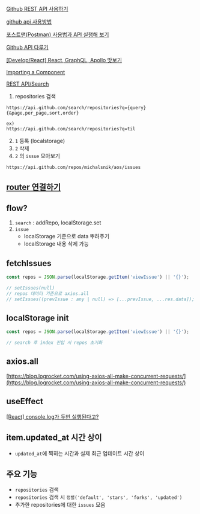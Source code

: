 [Github REST API 사용하기](https://shanepark.tistory.com/146)

[github api 사용방법](https://taetaetae.github.io/2017/03/02/github-api/)

[포스트맨(Postman) 사용법과 API 실행해 보기](https://binit.tistory.com/17)

[Github API 다루기](https://velog.io/@kusdsuna/Github-API-%EB%8B%A4%EB%A3%A8%EA%B8%B0)

[[Develop/React] React, GraphQL, Apollo 맛보기](https://hoons-up.tistory.com/54)

[Importing a Component](https://create-react-app.dev/docs/importing-a-component/#absolute-imports)

[REST API/Search](https://docs.github.com/en/rest/search#search-repositories)

1. repositories 검색
```
https://api.github.com/search/repositories?q={query}{&page,per_page,sort,order}

ex)
https://api.github.com/search/repositories?q=til
```

2. `1` 등록 (localstorage)
3. `2` 삭제
4. `2` 의 `issue` 모아보기
```
https://api.github.com/repos/michalsnik/aos/issues
```

## [router 연결하기](https://han-py.tistory.com/445)

## flow?

1. `search` : addRepo, localStorage.set
2. `issue` 
    - localStorage 기준으로 data 뿌려주기
    - localStorage 내용 삭제 가능

## fetchIssues

```js
const repos = JSON.parse(localStorage.getItem('viewIssue') || '{}');

// setIssues(null)
// repos 데이터 기준으로 axios.all
// setIssues((prevIssue : any | null) => [...prevIssue, ...res.data]);
```

## localStorage init

```js
const repos = JSON.parse(localStorage.getItem('viewIssue') || '{}');

// search 후 index 진입 시 repos 초기화
```

## axios.all

[https://blog.logrocket.com/using-axios-all-make-concurrent-requests/](https://blog.logrocket.com/using-axios-all-make-concurrent-requests/)

## useEffect

[[React] console.log가 두번 실행된다고?](https://velog.io/@hyes-y-tag/React-useEffect%EA%B0%80-%EB%91%90%EB%B2%88-%EC%8B%A4%ED%96%89%EB%90%9C%EB%8B%A4%EA%B3%A0)

## item.updated_at 시간 상이
- `updated_at`에 찍히는 시간과 실제 최근 업데이트 시간 상이

## 주요 기능
- `repositories` 검색
- `repositories` 검색 시 `정렬('default', 'stars', 'forks', 'updated')`
- 추가한 repositories에 대한 `issues` 모음